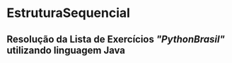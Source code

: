 # EstruturaSequencial
## Resolução da Lista de Exercícios *"PythonBrasil"* utilizando linguagem Java
